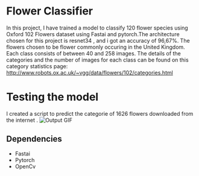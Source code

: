 # Flower Classifier

In this project, I have trained a model to classify 120 flower species using Oxford 102 Flowers dataset using Fastai and pytorch.The architecture chosen for this project is resnet34 , and i got an accuracy of 96,67%.
The flowers chosen to be flower commonly occuring in the United Kingdom. Each class consists of between 40 and 258 images. The details of the categories and the number of images for each class can be found on this category statistics page: http://www.robots.ox.ac.uk/~vgg/data/flowers/102/categories.html


# Testing the model

I created a script to predict the categorie of 1626 flowers downloaded from the internet .
![Output GIF](https://github.com/Miske1996/Flowers_Classifier/blob/master/read.gif)

## Dependencies
- Fastai
- Pytorch
- OpenCv
